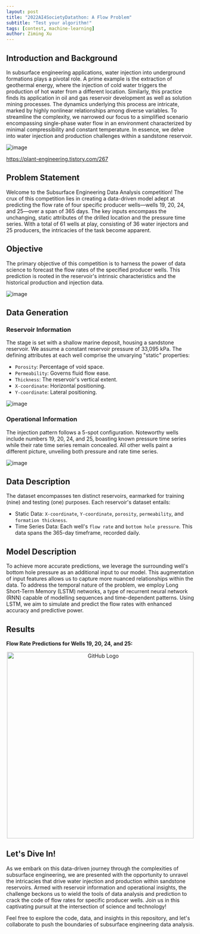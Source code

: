 ```yaml
---
layout: post
title: "2022AI4SocietyDatathon: A Flow Problem"
subtitle: "Test your algorithm!"
tags: [contest, machine-learning]
author: Ziming Xu
---
```


## Introduction and Background

In subsurface engineering applications, water injection into underground formations plays a pivotal role. A prime example is the extraction of geothermal energy, where the injection of cold water triggers the production of hot water from a different location. Similarly, this practice finds its application in oil and gas reservoir development as well as solution mining processes. The dynamics underlying this process are intricate, marked by highly nonlinear relationships among diverse variables. To streamline the complexity, we narrowed our focus to a simplified scenario encompassing single-phase water flow in an environment characterized by minimal compressibility and constant temperature. In essence, we delve into water injection and production challenges within a sandstone reservoir.

![image](https://github.com/user-attachments/assets/812752b0-8814-4346-92b6-dd449cea81c8)

https://plant-engineering.tistory.com/267 


## Problem Statement

Welcome to the Subsurface Engineering Data Analysis competition! The crux of this competition lies in creating a data-driven model adept at predicting the flow rate of four specific producer wells—wells 19, 20, 24, and 25—over a span of 365 days. The key inputs encompass the unchanging, static attributes of the drilled location and the pressure time series. With a total of 61 wells at play, consisting of 36 water injectors and 25 producers, the intricacies of the task become apparent.

## Objective

The primary objective of this competition is to harness the power of data science to forecast the flow rates of the specified producer wells. This prediction is rooted in the reservoir's intrinsic characteristics and the historical production and injection data.

![image](https://github.com/user-attachments/assets/e98817fc-e67b-4d27-b710-96e76f153ece)

## Data Generation

### Reservoir Information

The stage is set with a shallow marine deposit, housing a sandstone reservoir. We assume a constant reservoir pressure of 33,095 kPa. The defining attributes at each well comprise the unvarying "static" properties:

- `Porosity`: Percentage of void space.
- `Permeability`: Governs fluid flow ease.
- `Thickness`: The reservoir's vertical extent.
- `X-coordinate`: Horizontal positioning.
- `Y-coordinate`: Lateral positioning.

![image](https://github.com/user-attachments/assets/6997dc66-2959-4661-bf7f-0eae82afb0ba)

### Operational Information

The injection pattern follows a 5-spot configuration. Noteworthy wells include numbers 19, 20, 24, and 25, boasting known pressure time series while their rate time series remain concealed. All other wells paint a different picture, unveiling both pressure and rate time series.

![image](https://github.com/user-attachments/assets/9fbb15a8-6912-4b44-96a1-c77f7270b516)

## Data Description

The dataset encompasses ten distinct reservoirs, earmarked for training (nine) and testing (one) purposes. Each reservoir's dataset entails:

- Static Data: `X-coordinate`, `Y-coordinate`, `porosity`, `permeability`, and `formation thickness`.
- Time Series Data: Each well's `flow rate` and `bottom hole pressure`. This data spans the 365-day timeframe, recorded daily.

## Model Description

To achieve more accurate predictions, we leverage the surrounding well's bottom hole pressure as an additional input to our model. This augmentation of input features allows us to capture more nuanced relationships within the data. To address the temporal nature of the problem, we employ Long Short-Term Memory (LSTM) networks, a type of recurrent neural network (RNN) capable of modelling sequences and time-dependent patterns. Using LSTM, we aim to simulate and predict the flow rates with enhanced accuracy and predictive power.

## Results

**Flow Rate Predictions for Wells 19, 20, 24, and 25:**
<div style="text-align:center">
  <img src="https://github.com/user-attachments/assets/0e85bd09-fd9f-4996-9ec6-838e165c40ef" alt="GitHub Logo" width="500">
</div>

## Let's Dive In!

As we embark on this data-driven journey through the complexities of subsurface engineering, we are presented with the opportunity to unravel the intricacies that drive water injection and production within sandstone reservoirs. Armed with reservoir information and operational insights, the challenge beckons us to wield the tools of data analysis and prediction to crack the code of flow rates for specific producer wells. Join us in this captivating pursuit at the intersection of science and technology!

Feel free to explore the code, data, and insights in this repository, and let's collaborate to push the boundaries of subsurface engineering data analysis.
